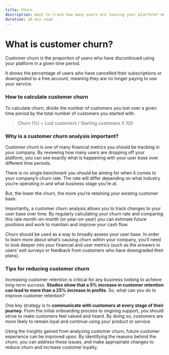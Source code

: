 ```yaml
---
title: Churn
description: Want to track how many users are leaving your platform? Here is how to calculate your customer churn rate.
duration: 10 min read
---
```

# What is customer churn?

Customer churn is the proportion of users who have discontinued using your platform in a given time period.

It shows the percentage of users who have cancelled their subscriptions or downgraded to a free account, meaning they are no longer paying to use your service.

### How to calculate customer churn

To calculate churn, divide the number of customers you lost over a given time period by the total number of customers you started with.

>
> Churn (%) = Lost customers / Starting customers X 100
>


### Why is a customer churn analysis important?

Customer churn is one of many financial metrics you should be tracking in your company. By reviewing how many users are dropping off your platform, you can see exactly what is happening with your user base over different time periods.

There is no single benchmark you should be aiming for when it comes to your company’s churn rate. The rate will differ depending on what industry you’re operating in and what business stage you’re at.

But, the lower the churn, the more you’re retaining your existing customer base.

Importantly, a customer churn analysis allows you to track changes to your user base over time. By regularly calculating your churn rate and comparing this rate month-on-month (or year-on-year) you can estimate future positions and work to maintain and improve your cash flow.

Churn should be used as a way to broadly assess your user base. In order to learn more about what’s causing churn within your company, you’ll need to look deeper into your financial and user metrics (such as the answers in users’ exit surveys or feedback from customers who have downgraded their plans).

### Tips for reducing customer churn

Increasing customer retention is critical for any business looking to achieve long-term success. __Studies show that a 5% increase in customer retention can lead to more than a 25% increase in profits__. So, what can you do to improve customer retention?

One key strategy is to **communicate with customers at every stage of their journey**. From the initial onboarding process to ongoing support, you should strive to make customers feel valued and heard. By doing so, customers are more likely to remain loyal and continue using your product or service.

Using the insights gained from analyzing customer churn, future customer experience can be improved upon. By identifying the reasons behind the churn, you can address these issues, and make appropriate changes to reduce churn and increase customer loyalty.
